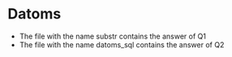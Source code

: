 # Datoms
* The file with the name substr contains the answer of Q1
* The file with the name datoms_sql contains the answer of Q2
